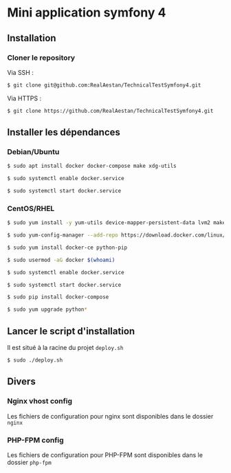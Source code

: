 # Mini application symfony 4

## Installation

### Cloner le repository

Via SSH :

```bash
$ git clone git@github.com:RealAestan/TechnicalTestSymfony4.git
```
Via HTTPS :

```bash
$ git clone https://github.com/RealAestan/TechnicalTestSymfony4.git
```

## Installer les dépendances

### Debian/Ubuntu

```bash
$ sudo apt install docker docker-compose make xdg-utils
```

```bash
$ sudo systemctl enable docker.service
```

```bash
$ sudo systemctl start docker.service
```

### CentOS/RHEL

```bash
$ sudo yum install -y yum-utils device-mapper-persistent-data lvm2 make epel-release xdg-utils
```

```bash
$ sudo yum-config-manager --add-repo https://download.docker.com/linux/centos/docker-ce.repo
```

```bash
$ sudo yum install docker-ce python-pip
```

```bash
$ sudo usermod -aG docker $(whoami)
```

```bash
$ sudo systemctl enable docker.service
```

```bash
$ sudo systemctl start docker.service
```

```bash
$ sudo pip install docker-compose
```

```bash
$ sudo yum upgrade python*
```

## Lancer le script d'installation

Il est situé à la racine du projet `deploy.sh`

```bash
$ sudo ./deploy.sh
```

## Divers

### Nginx vhost config

Les fichiers de configuration pour nginx sont disponibles dans le dossier `nginx`

### PHP-FPM config

Les fichiers de configuration pour PHP-FPM sont disponibles dans le dossier `php-fpm`
